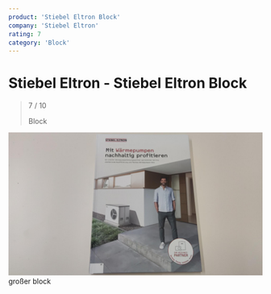 ```yaml
---
product: 'Stiebel Eltron Block'
company: 'Stiebel Eltron'
rating: 7
category: 'Block'
---
```


# Stiebel Eltron - Stiebel Eltron Block
>
> 7 / 10
>
> Block

![Stiebel Eltron Block](./assets/stiebel-eltron-stiebel-eltron-block-92cb75c6-df9f-4950-9bf6-b48b0ffc6928.jpg)
großer block
